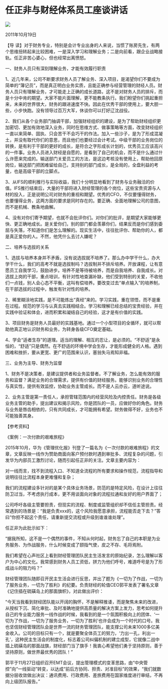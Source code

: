 # 任正非与财经体系员工座谈讲话
<img class="pv" src="https://api.visitor.plantree.me/visitor-badge/pv?namespace=plantree.me&key=renzhengfei-speeches/任正非与财经体系员工座谈讲话.md">


2011年10月19日



【导  读】对于财务专业，特别是会计专业出身的人来说，当惯了账房先生，有两个思维扭转起来比较困难，一是深入学习和理解业务；二是向前看，跟企业战略接轨。任正非苦心婆心，但也经常出离愤怒。



一、财务人员只有深刻理解业务，才能有效履行职责

1、近几年来，公司不断要求财务人员了解业务、深入项目，是渴望你们不要成为简单的“簿记员”，而是真正明白业务实质，且能正确参与经营管理的财经人员。财务人员只有理解业务，才可能走上正确的成长道路，这不是对财务人员的排斥，而是十分中肯的期望。大家不能片面理解，更不能教条执行。我们盼望你们挑起重担来，未来的世界很大，财务的跟进速度不快。因此在优秀干部的使用上，要大胆一些，小步快跑。没有领导过百万大军，休谈你可以打好辽沈战役。

2、我们从各个业务部门抽调干部，加强财经组织的建设，是为了帮助财经组织更加密切、更加有效地深入业务，同时在思维方式、做事策略等方面，改变财经组织一直以来简单、固执、只会苦干不会巧干的作法。加入一些沙子，是为了形成混凝土，并没有取代你们的意思，而且他们也要经过会计考试。中级干部的业务岗位的转换，是有利于干部的更好的成长，是符合之字形成长计划的，优秀员工应该高兴的一件事。业务人员进入财经是自愿的，是看到了自己的机会，而不是什么通过什么许愿来完成的。输送部门关爱员工的方法，是这边考核没有使用上，帮助他回原岗位，输送部门把困难留给自己，支持别的部门成长，是全局的，全盘利益的考量，也是高级干部的立脚点。

3、从IFS的顺利推行与实际收益，我们十分明显地看到了财务与业务融洽的价值。IFS推行结束后，大量的干部将进入财经管理的各个岗位，这些宝贵资源与人材的投入，正是说明公司对财务的重视和期望。优秀的CFO，不仅要懂得财务，也要懂得业务，这两方面的要求是同时存在的。要正确、全面地理解公司的意图，而不是机械、教条地曲解。

4、没有对你们寄予期望，也就不会批评你们。对你们的批评，是期望大家能够更快、更正确地成长。是关爱你们，别的部门都会羡慕你们，结果反而是你们感到委屈与失落，不知道你们是怎么理解的。现实生活中，往往批评你、帮助你的人，都是真正爱你的人。不然，他凭什么去讨人嫌呢？

二、培养与选拔的关系

1、选拔与培养本身并不矛盾，没有说选拔就不培养了。那么办中学干什么，办大学干什么，我们的高考不就是选拔制吗？选拔制并不排斥培养。开放课程，让有意愿员工自我学习，鼓励进步。培养不是等待被培养，而是自我培养、自我成长。对选拔上岗的干部，重点培训，有针对性地查漏补缺，他们受到特别的关爱，不收他们一点钱，别人会心态不平衡，这叫有偿培养。要改变过去“单点输入”的培养制，在干部选拔的过程中，触发有针对性的培养。

2、稀里糊涂地实践，是不可能炼出“真经”来的。学习实践，重在领悟，而不是重在过程。规范的学习与认真去实践相结合。学习和理解已经总结的宝贵经验，并在实践中验证和体会，进而积累和凝结自己的经验，这才是有价值的实践。

3、项目财务是财务人员最好的实践基地。通过一个小型项目的全循环，就可以帮助他真正地认识财务和业务，为转身各级CFO奠定基础。

4、学会“适者生存”的道理。适当的理解、相互的忍让，是必须的。“不舒适”是永恒的，“舒适”只是偶然。在不舒适的环境中学会生存，才能形成健全的人格。遇到困难和挫折，要从更宽、更广的范围来认识，塞翁失马焉知非福。

三、业务为主导、财务为监督

1、财务不是决策者，是建议提供者和业务监督者。不了解业务，怎么能有效的服务和监督？满足业务的合理需求，提供有价值的财经服务。能够识别业务的合理性与真实性，提供有效监控，协助业务主管成长。而不是人云亦云，道听途说。

2、业务主管是第一责任人，承担管辖范围内的经营风险及内控责任。财务是各级业务主管的助手，提出建议和揭示风险，你是团队的一员，应做好你的角色。财务与业务是唇齿相依的，只有共同成长，才可能拥有希望。财务做得不好，业务也不可能独善其身。



【参考资料】

《案例：一次付款的艰难旅程》



2015年10月，华为《管理优化报》刊登了一篇名为《一次付款的艰难旅程》的文章，文章反映一线作为赞助商面向客户预付款时遇到审批多、流程复杂的问题，引发华为内部员工激烈讨论，随而引起任正非的关注。文章主要内容为：

对一线而言，找不到流程入口、不知道全流程的所有要求和操作规范，流程指导和说明往往比流程本身更难懂和复杂；

我们的流程建设多针对的是某个具体业务场景，防范的是特定风险，在设计上往往防卫过当，不考虑执行成本，更不用谈面向对象的流程拉通和友好的用户界面了；

公司呼吁各级主管要担责，但现实的流程、制度或监管组织却不信任主管担责。经常遇到的场景是：“我是负责xxx的，这个风险我愿意承担，流程能否走下去？”答曰“你担不起这个责任，请重新提交流程或升级到谁谁谁处理”。

任正非为此批示如下：

“据我所知，这不是一个偶然的事件，不知从何时起，财务忘了自己的本职是为业务服务、为作战服务，什么时候变成了颐指气使，皮之不存、毛将焉附。

我们希望在心声社区上看到财经管理团队民主生活发言的原始纪录，怎么理解以客户为中心的文化。我常感到财务人员工资低，拼力为他们呼号，难道呼号是为了形成战斗的阻力吗？”

财经管理团队随即召开民主生活会进行反思，并出了题为《一切为了作战，一切为了服务业务，一切为了胜利》的纪要。负责财经的轮值CEO郭平发表了署名文章《记住插在硫磺岛上的那面旗帜》，对此做出评价：

“今天当我看到财经团队能以开阔的胸怀，不是解释推诿，而是聚焦未来的改进，从授权下沉、简化审批、及时准确地提供高质量的解决方案上发力，思考如何提升自己的专业能力服务一线作战的时候，我看到的是一个氛围积极向上的团体、‘一切为了作战，一切为了服务业务，一切为了胜利’也许会成为一个时代的口号。我也坚信财经管理团队会是世界一流的财务管理团队，能支撑公司未来1000多亿美金收入。公司的目标只有一个，就是要聚全体员工的努力，‘力出一孔，利出一孔’，这种民主生活会的制度化，标志着公司纠偏机制的建立成型，它就像二战中插上硫磺岛的那面战旗，财经部门当了旗手！我衷心希望他们勇于坚持原则，善于坚持原则，做世界最优秀的团队！”

郭平于11月27日组织召开EMT会议，提出管理模式的变革思路，由“中央管控”向“一线驱动”转变，以达成“前后方协同、担责、对准目标”的效果，“我们就数据分层收敛做出决议：通讯费用、行政费用、差旅费用在国家维度进行审结，不再向上级团队报告。”
